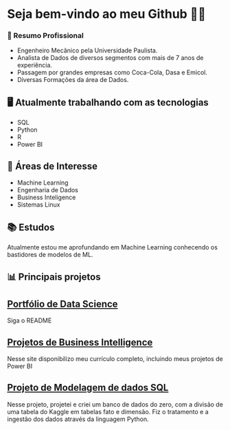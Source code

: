 # Seja bem-vindo ao meu Github 👋👋

### 💼 Resumo Profissional
- Engenheiro Mecânico pela Universidade Paulista.
- Analista de Dados de diversos segmentos com mais de 7 anos de experiência.
- Passagem por grandes empresas como Coca-Cola, Dasa e Emicol.
- Diversas Formações da área de Dados. 

## 🖥 Atualmente trabalhando com as tecnologias
- SQL
- Python
- R
- Power BI

## 🔎 Áreas de Interesse
- Machine Learning
- Engenharia de Dados
- Business Inteligence
- Sistemas Linux

## 📚 Estudos
Atualmente estou me aprofundando em Machine Learning conhecendo os bastidores de modelos de ML.

## 📊 Principais projetos

## [Portfólio de Data Science](https://github.com/andearaujo92/Portfollio-Data-science.git)
Siga o README

## [Projetos de Business Intelligence](https://sites.google.com/view/underbi-portfolio/portf%C3%B3lio#h.johzgqsrdlqd)
Nesse site disponibilizo meu currículo completo, incluindo meus projetos de Power BI

## [Projeto de Modelagem de dados SQL](https://github.com/andearaujo92/Modelagem-de-Dados.git)
Nesse projeto, projetei e criei um banco de dados do zero, com a divisão de uma tabela do Kaggle em tabelas fato e dimensão.
Fiz o tratamento e a ingestão dos dados através da linguagem Python.





